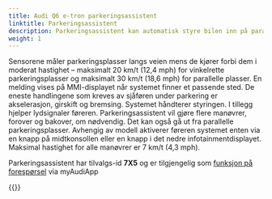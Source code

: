 ```yaml
---
title: Audi Q6 e-tron parkeringsassistent
linktitle: Parkeringsassistent
description: Parkeringsassistent kan automatisk styre bilen inn på parallelle eller vinkelrette parkeringsplasser. Den bruker ultralydsensorer plassert i støtfangerne foran og bak og på sidene. Føreren trenger bare å akselerere, bremse og skifte gir.
weight: 1
---
```


Sensorene måler parkeringsplasser langs veien mens de kjører forbi dem i moderat hastighet – maksimalt 20 km/t (12,4 mph) for vinkelrette parkeringsplasser og maksimalt 30 km/t (18,6 mph) for parallelle plasser. En melding vises på MMI-displayet når systemet finner et passende sted. De eneste handlingene som kreves av sjåføren under parkering er akselerasjon, girskift og bremsing. Systemet håndterer styringen. I tillegg hjelper lydsignaler føreren. Parkeringsassistent vil gjøre flere manøvrer, forover og bakover, om nødvendig. Det kan også gå ut fra parallelle parkeringsplasser. Avhengig av modell aktiverer føreren systemet enten via en knapp på midtkonsollen eller en knapp i det nedre infotainmentdisplayet. Maksimal hastighet for alle manøvrer er 7 km/t (4,3 mph).

Parkeringsassistent har tilvalgs-id **7X5** og er tilgjengelig som [funksjon på forespørsel](../../fod) via myAudiApp

{{<children description="true" />}}
